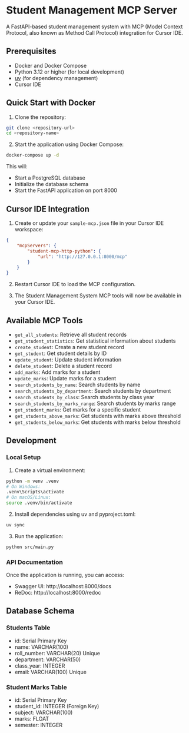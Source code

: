 # Student Management MCP Server

A FastAPI-based student management system with MCP (Model Context Protocol, also known as Method Call Protocol) integration for Cursor IDE.

## Prerequisites

- Docker and Docker Compose
- Python 3.12 or higher (for local development)
- [uv](https://github.com/astral-sh/uv) (for dependency management)
- Cursor IDE

## Quick Start with Docker

1. Clone the repository:
```bash
git clone <repository-url>
cd <repository-name>
```

2. Start the application using Docker Compose:
```bash
docker-compose up -d
```

This will:
- Start a PostgreSQL database
- Initialize the database schema
- Start the FastAPI application on port 8000

## Cursor IDE Integration

1. Create or update your `sample-mcp.json` file in your Cursor IDE workspace:
```json
{
    "mcpServers": {
        "student-mcp-http-python": {
            "url": "http://127.0.0.1:8000/mcp"
        }
    }
}
```

2. Restart Cursor IDE to load the MCP configuration.

3. The Student Management System MCP tools will now be available in your Cursor IDE.

## Available MCP Tools

- `get_all_students`: Retrieve all student records
- `get_student_statistics`: Get statistical information about students
- `create_student`: Create a new student record
- `get_student`: Get student details by ID
- `update_student`: Update student information
- `delete_student`: Delete a student record
- `add_marks`: Add marks for a student
- `update_marks`: Update marks for a student
- `search_students_by_name`: Search students by name
- `search_students_by_department`: Search students by department
- `search_students_by_class`: Search students by class year
- `search_students_by_marks_range`: Search students by marks range
- `get_student_marks`: Get marks for a specific student
- `get_students_above_marks`: Get students with marks above threshold
- `get_students_below_marks`: Get students with marks below threshold

## Development

### Local Setup

1. Create a virtual environment:
```bash
python -m venv .venv
# On Windows:
.venv\Scripts\activate
# On macOS/Linux:
source .venv/bin/activate
```

2. Install dependencies using uv and pyproject.toml:
```bash
uv sync
```

3. Run the application:
```bash
python src/main.py
```

### API Documentation

Once the application is running, you can access:
- Swagger UI: http://localhost:8000/docs
- ReDoc: http://localhost:8000/redoc

## Database Schema

### Students Table
- id: Serial Primary Key
- name: VARCHAR(100)
- roll_number: VARCHAR(20) Unique
- department: VARCHAR(50)
- class_year: INTEGER
- email: VARCHAR(100) Unique

### Student Marks Table
- id: Serial Primary Key
- student_id: INTEGER (Foreign Key)
- subject: VARCHAR(100)
- marks: FLOAT
- semester: INTEGER